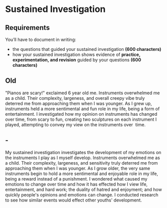 # Sustained Investigation
## Requirements

You’ll have to document in writing:

-   the questions that guided your sustained investigation **(600 characters)**
-   how your sustained investigation shows evidence of **practice, experimentation, and revision** guided by your questions **(600 characters)**

## Old
"Pianos are scary!" exclaimed 6 year old me. Instruments overwhelmed me as a child. Their complexity, largeness, and overall creepy vibe truly deterred me from approaching them when I was younger. As I grew up, instruments held a more sentimental and fun role in my life, being a form of entertainment. I investigated how my opinion on instruments has changed over time, from scary to fun, creating two sculptures on each instrument I played, attempting to convey my view on the instruments over  time.

## -
My sustained investigation investigates the development of my emotions on the instruments I play as I myself develop. Instruments overwhelmed me as a child. Their complexity, largeness, and sensitivity truly deterred me from approaching them when I was younger. As I grow older, the very same instruments begin to hold a more sentimental and enjoyable role in my life, being a reward instead of a punishment. I wondered what caused my emotions to change over time and how it has effected how I view life, entertainment, and hard work; the duality of hatred and enjoyment; and how quickly people's opinions and emotions can change. I conducted research to see how similar events would effect other youths' development.